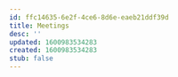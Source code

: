 ```yaml
---
id: ffc14635-6e2f-4ce6-8d6e-eaeb21ddf39d
title: Meetings
desc: ''
updated: 1600983534283
created: 1600983534283
stub: false
---
```


